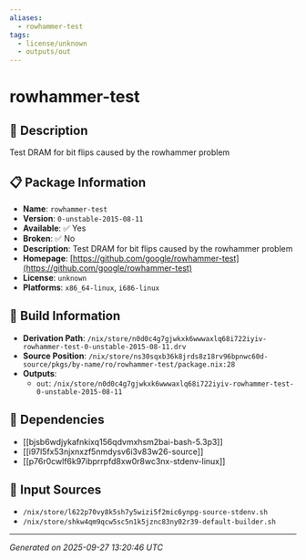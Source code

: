 ```yaml
---
aliases:
  - rowhammer-test
tags:
  - license/unknown
  - outputs/out
---
```


# rowhammer-test

## 📝 Description

Test DRAM for bit flips caused by the rowhammer problem

## 📋 Package Information

- **Name**: `rowhammer-test`
- **Version**: `0-unstable-2015-08-11`
- **Available**: ✅ Yes
- **Broken**: ✅ No
- **Description**: Test DRAM for bit flips caused by the rowhammer problem
- **Homepage**: [https://github.com/google/rowhammer-test](https://github.com/google/rowhammer-test)
- **License**: `unknown`
- **Platforms**: `x86_64-linux`, `i686-linux`

## 🔧 Build Information

- **Derivation Path**: `/nix/store/n0d0c4g7gjwkxk6wwwaxlq68i722iyiv-rowhammer-test-0-unstable-2015-08-11.drv`
- **Source Position**: `/nix/store/ns30sqxb36k8jrds8z18rv96bpnwc60d-source/pkgs/by-name/ro/rowhammer-test/package.nix:28`
- **Outputs**:
  - `out`:  `/nix/store/n0d0c4g7gjwkxk6wwwaxlq68i722iyiv-rowhammer-test-0-unstable-2015-08-11`

## 🔗 Dependencies

- [[bjsb6wdjykafnkixq156qdvmxhsm2bai-bash-5.3p3]]
- [[i97l5fx53njxnxzf5nmdysv6i3v83w26-source]]
- [[p76r0cwlf6k97ibprrpfd8xw0r8wc3nx-stdenv-linux]]

## 📁 Input Sources

- `/nix/store/l622p70vy8k5sh7y5wizi5f2mic6ynpg-source-stdenv.sh`
- `/nix/store/shkw4qm9qcw5sc5n1k5jznc83ny02r39-default-builder.sh`

---
*Generated on 2025-09-27 13:20:46 UTC*
